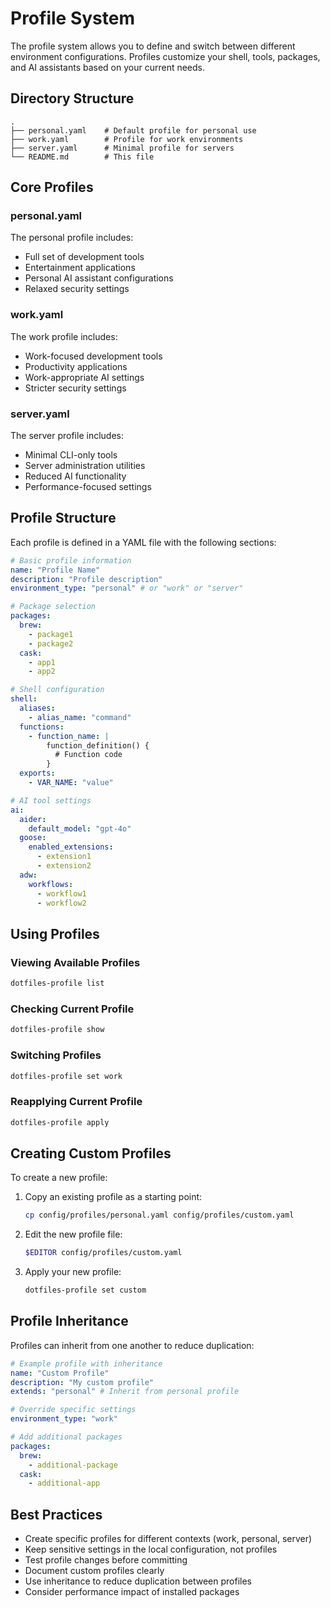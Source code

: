 # Profile System

The profile system allows you to define and switch between different environment configurations. Profiles customize your shell, tools, packages, and AI assistants based on your current needs.

## Directory Structure

```
.
├── personal.yaml    # Default profile for personal use
├── work.yaml        # Profile for work environments
├── server.yaml      # Minimal profile for servers
└── README.md        # This file
```

## Core Profiles

### personal.yaml

The personal profile includes:

- Full set of development tools
- Entertainment applications
- Personal AI assistant configurations
- Relaxed security settings

### work.yaml

The work profile includes:

- Work-focused development tools
- Productivity applications
- Work-appropriate AI settings
- Stricter security settings

### server.yaml

The server profile includes:

- Minimal CLI-only tools
- Server administration utilities
- Reduced AI functionality
- Performance-focused settings

## Profile Structure

Each profile is defined in a YAML file with the following sections:

```yaml
# Basic profile information
name: "Profile Name"
description: "Profile description"
environment_type: "personal" # or "work" or "server"

# Package selection
packages:
  brew:
    - package1
    - package2
  cask:
    - app1
    - app2

# Shell configuration
shell:
  aliases:
    - alias_name: "command"
  functions:
    - function_name: |
        function_definition() {
          # Function code
        }
  exports:
    - VAR_NAME: "value"

# AI tool settings
ai:
  aider:
    default_model: "gpt-4o"
  goose:
    enabled_extensions:
      - extension1
      - extension2
  adw:
    workflows:
      - workflow1
      - workflow2
```

## Using Profiles

### Viewing Available Profiles

```bash
dotfiles-profile list
```

### Checking Current Profile

```bash
dotfiles-profile show
```

### Switching Profiles

```bash
dotfiles-profile set work
```

### Reapplying Current Profile

```bash
dotfiles-profile apply
```

## Creating Custom Profiles

To create a new profile:

1. Copy an existing profile as a starting point:
   ```bash
   cp config/profiles/personal.yaml config/profiles/custom.yaml
   ```

2. Edit the new profile file:
   ```bash
   $EDITOR config/profiles/custom.yaml
   ```

3. Apply your new profile:
   ```bash
   dotfiles-profile set custom
   ```

## Profile Inheritance

Profiles can inherit from one another to reduce duplication:

```yaml
# Example profile with inheritance
name: "Custom Profile"
description: "My custom profile"
extends: "personal" # Inherit from personal profile

# Override specific settings
environment_type: "work"

# Add additional packages
packages:
  brew:
    - additional-package
  cask:
    - additional-app
```

## Best Practices

- Create specific profiles for different contexts (work, personal, server)
- Keep sensitive settings in the local configuration, not profiles
- Test profile changes before committing
- Document custom profiles clearly
- Use inheritance to reduce duplication between profiles
- Consider performance impact of installed packages 